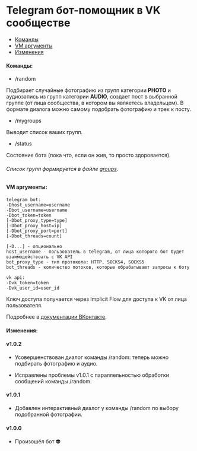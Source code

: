 # Telegram бот-помощник в VK сообществе

- [Команды](#команды)
- [VM аргументы](#vm-аргументы)
- [Изменения](#изменения)

#### Команды:

- /random

Подбирает случайные фотографию из групп категории **PHOTO** и аудиозапись из групп категории **AUDIO**, 
создает пост в выбранной группе (от лица сообщества, в котором вы являетесь владельцем).
В формате диалога можно самому подобрать фотографию и трек к посту.

- /mygroups

Выводит список ваших групп.

- /status

Состояние бота (пока что, если он жив, то просто здоровается).

###### Список групп формируется в файле [groups](src/main/resources/groups).      

#### VM аргументы:

```` 
telegram bot:
-Dhost_username=username
-Dbot_username=username
-Dbot_token=token
[-Dbot_proxy_type=type]
[-Dbot_proxy_host=ip]
[-Dbot_proxy_port=port]
[-Dbot_threads=count]

[-D...] - опционально
host_username - пользователь в telegram, от лица которого бот будет взаимодействоать с VK API
bot_proxy_type - тип протокола: HTTP, SOCKS4, SOCKS5
bot_threads - количество потоков, которые обрабатывают запросы к боту

vk api:
-Dvk_token=token
-Dvk_user_id=user_id
````

Ключ доступа получается через Implicit Flow для доступа к VK от лица пользователя.

Подробнее в [документации ВКонтакте](https://vk.com/dev/manuals).

#### Изменения:

#### v1.0.2

* Усовершенствован диалог команды /random: теперь можно подбирать фотографию и аудио.

* Исправлены проблемы v1.0.1 с параллельностью обработки сообщений команды /random.  

#### v1.0.1

* Добавлен интерактивный диалог у команды /random по выбору подобранной фотографии.

#### v1.0.0

* Произошёл бот 👽